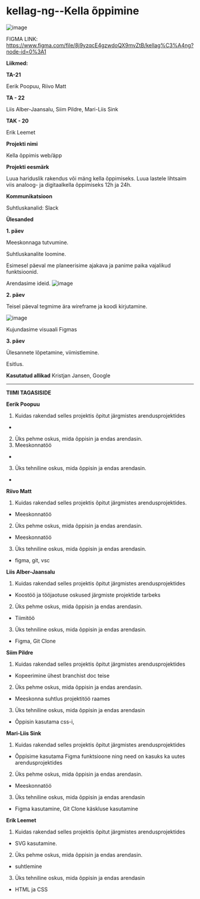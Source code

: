 # kellag-ng--Kella õppimine
![image](https://github.com/Eerikpoopuu/kellagang/blob/main/Kella%20%C3%B5ppe%20idee%20tahvel.jpg?raw=true)
 
FIGMA LINK: https://www.figma.com/file/8j9yzqcE4gzwdoQX9mvZtB/kellag%C3%A4ng?node-id=0%3A1


**Liikmed:**

**TA-21**

Eerik Poopuu,
Riivo Matt

**TA - 22**

Liis Alber-Jaansalu,
Siim Pildre,
Mari-Liis Sink

**TAK - 20**

Erik Leemet

**Projekti nimi** 

Kella õppimis web/äpp 

**Projekti eesmärk**

Luua hariduslik rakendus või mäng kella õppimiseks. Luua lastele lihtsaim viis analoog- ja digitaalkella õppimiseks 12h ja 24h. 

**Kommunikatsioon**

Suhtluskanalid: Slack

**Ülesanded**

**1. päev**

Meeskonnaga tutvumine.

Suhtluskanalite loomine.

Esimesel päeval me planeerisime ajakava ja panime paika vajalikud funktsioonid. 

Arendasime ideid. 
![image](https://github.com/Eerikpoopuu/kellagang/blob/main/Kella%20funktsioonide%20loomine.jpg)

**2. päev**

Teisel päeval tegmime ära wireframe ja koodi kirjutamine. 

![image](https://github.com/Eerikpoopuu/kellagang/blob/main/Wireframe.jpg?raw=true)

Kujundasime visuaali Figmas


**3. päev**

Ülesannete lõpetamine, viimistlemine. 

Esitlus.

**Kasutatud allikad**
Kristjan Jansen,
Google

-----------
**TIIMI TAGASISIDE**


**Eerik Poopuu**

1. Kuidas rakendad selles projektis õpitut järgmistes arendusprojektides
- 

2. Üks pehme oskus, mida õppisin ja endas arendasin.
3. Meeskonnatöö
- 
3. Üks tehniline oskus, mida õppisin ja endas arendasin. 
- 

**Riivo Matt**

1. Kuidas rakendad selles projektis õpitut järgmistes arendusprojektides. 
- Meeskonnatöö

2. Üks pehme oskus, mida õppisin ja endas arendasin. 
- Meeskonnatöö

3. Üks tehniline oskus, mida õppisin ja endas arendasin.
-  figma, git, vsc

**Liis Alber-Jaansalu**

1. Kuidas rakendad selles projektis õpitut järgmistes arendusprojektides
- Koostöö ja tööjaotuse oskused järgmiste projektide tarbeks

2. Üks pehme oskus, mida õppisin ja endas arendasin.
- Tiimitöö

3. Üks tehniline oskus, mida õppisin ja endas arendasin.
-  Figma, Git Clone

**Siim Pildre**

1. Kuidas rakendad selles projektis õpitut järgmistes arendusprojektides
- Kopeerimine ühest branchist doc teise

2. Üks pehme oskus, mida õppisin ja endas arendasin.
- Meeskonna suhtlus projektitöö raames

3. Üks tehniline oskus, mida õppisin ja endas arendasin
- Õppisin kasutama css-i, 

**Mari-Liis Sink**

1. Kuidas rakendad selles projektis õpitut järgmistes arendusprojektides
- Õppisime kasutama Figma funktsioone ning need on kasuks ka uutes arendusprojektides

2. Üks pehme oskus, mida õppisin ja endas arendasin.
- Meeskonnatöö

3. Üks tehniline oskus, mida õppisin ja endas arendasin
- Figma kasutamine, Git Clone käskluse kasutamine

**Erik Leemet**

1. Kuidas rakendad selles projektis õpitut järgmistes arendusprojektides
- SVG kasutamine.

2. Üks pehme oskus, mida õppisin ja endas arendasin.
- suhtlemine

3. Üks tehniline oskus, mida õppisin ja endas arendasin
-  HTML ja CSS

